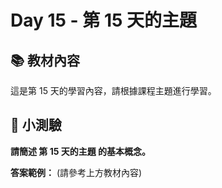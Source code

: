 # Day 15 - 第 15 天的主題

## 📚 教材內容

這是第 15 天的學習內容，請根據課程主題進行學習。

## 📝 小測驗

**請簡述 第 15 天的主題 的基本概念。**

**答案範例：** (請參考上方教材內容)
